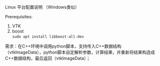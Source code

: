 Linux 平台配置说明 （Windows类似）

Prerequisites:
1. VTK
2. boost  
`sudo apt install libboost-all-dev`

需求：在C++环境中调用python脚本，支持传入C++数据结构（vtkImageData），python脚本自定解析参数，计算结果，并重新将结果构造成C++数据结构，最后返回（vtkImageData）；

